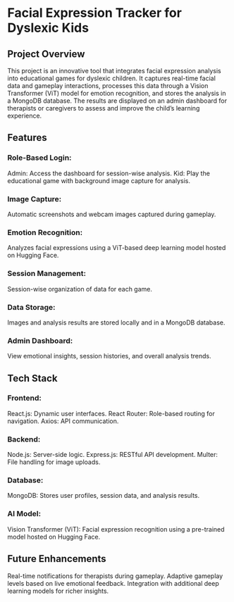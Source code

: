 # Facial Expression Tracker for Dyslexic Kids

## Project Overview

This project is an innovative tool that integrates facial expression analysis into educational games for dyslexic children. It captures real-time facial data and gameplay interactions, processes this data through a Vision Transformer (ViT) model for emotion recognition, and stores the analysis in a MongoDB database. The results are displayed on an admin dashboard for therapists or caregivers to assess and improve the child’s learning experience.

## Features

### Role-Based Login:

Admin: Access the dashboard for session-wise analysis.
Kid: Play the educational game with background image capture for analysis.

### Image Capture:

Automatic screenshots and webcam images captured during gameplay.

### Emotion Recognition:

Analyzes facial expressions using a ViT-based deep learning model hosted on Hugging Face.

### Session Management:

Session-wise organization of data for each game.

### Data Storage:

Images and analysis results are stored locally and in a MongoDB database.

### Admin Dashboard:

View emotional insights, session histories, and overall analysis trends.

## Tech Stack

### Frontend:

React.js: Dynamic user interfaces.
React Router: Role-based routing for navigation.
Axios: API communication.

### Backend:

Node.js: Server-side logic.
Express.js: RESTful API development.
Multer: File handling for image uploads.

### Database:

MongoDB: Stores user profiles, session data, and analysis results.

### AI Model:

Vision Transformer (ViT): Facial expression recognition using a pre-trained model hosted on Hugging Face.

## Future Enhancements

Real-time notifications for therapists during gameplay.
Adaptive gameplay levels based on live emotional feedback.
Integration with additional deep learning models for richer insights.
